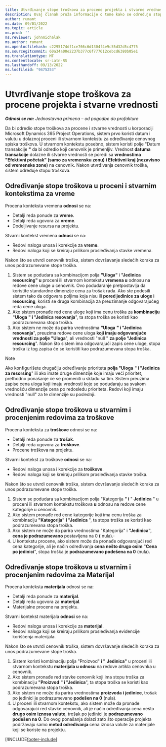 ```yaml
---
title: Utvrđivanje stope troškova za procene projekta i stvarne vrednosti
description: Ovaj članak pruža informacije o tome kako se određuju stope troškova za procene projekta i stvarne vrednosti.
author: rumant
ms.date: 09/01/2022
ms.topic: article
ms.prod: ''
ms.reviewer: johnmichalak
ms.author: rumant
ms.openlocfilehash: c2295174df1ce766c6d1304f4e9c55d32d5c4775
ms.sourcegitcommit: 60a34a00e2237b377c6f777612cebcd6380b05e1
ms.translationtype: MT
ms.contentlocale: sr-Latn-RS
ms.lasthandoff: 09/13/2022
ms.locfileid: "9475253"
---
```

# <a name="determine-cost-rates-for-project-estimates-and-actuals"></a>Utvrđivanje stope troškova za procene projekta i stvarne vrednosti

_**Odnosi se na:** Jednostavna primena – od pogodbe do profakture_

Da bi odredio stope troškova za procene i stvarne vrednosti u korporaciji Microsoft Dynamics 365 Project Operations, sistem prvo koristi datum i valutu u dolaznoj proceni ili stvarnom kontekstu za određivanje cenovnog spiska troškova. U stvarnom kontekstu posebno, sistem koristi polje "Datum transakcije **"** da bi odredio koji cenovnik je primenljiv. Vrednost **datuma transakcije** dolazne ili stvarne vrednosti se poredi sa **vrednostima "Efektivni početak" (samo za vremensku zonu)** **i Efektivni kraj (nezavisno od vremenske zone)** na cenovnik. Nakon utvrđivanja cenovnik troška, sistem određuje stopu troškova. 

## <a name="determining-cost-rates-in-estimate-and-actual-contexts-for-time"></a>Određivanje stope troškova u proceni i stvarnim kontekstima za vreme

Procena konteksta vremena **odnosi** se na:

- Detalji reda ponude za **vreme**.
- Detalji reda ugovora za **vreme**.
- Dodeljivanje resursa na projektu.

Stvarni kontekst vremena **odnosi** se na:

- Redovi naloga unosa i korekcije za **vreme**.
- Redovi naloga koji se kreiraju prilikom prosleđivanja stavke vremena.

Nakon što se utvrdi cenovnik troška, sistem dovršavanje sledećih koraka za unos podrazumevane stope troška.

1. Sistem se podudara sa kombinacijom polja **"Uloga"** i **"Jedinica resourcing" u** proceni ili stvarnom kontekstu **vremena u** odnosu na redove cene uloge u cenovnik. Ovo podudaranje pretpostavlja da koristite standardne dimenzije cena za trošak rada. Ako ste podesili sistem tako da odgovara poljima koja nisu ili **pored jedinice za** **uloge i resourcing**, koristi se druga kombinacija za preuzimanje odgovarajućeg reda cene uloga.
1. Ako sistem pronađe red cene uloge koji ima cenu troška za **kombinaciju "Uloga** **" i "Jedinica resovanja**", ta stopa troška se koristi kao podrazumevana stopa troška.
1. Ako sistem ne može da parira vrednostima **"Uloga** **" i "Jedinica resovanja**", preuzima redove cene uloga **koji imaju odgovarajuće vrednosti za polje "Uloga**", ali vrednosti "null **" za polje "Jedinica resourcing**". Nakon što sistem ima odgovarajući zapis cene uloge, stopa troška iz tog zapisa će se koristiti kao podrazumevana stopa troška.

> [!NOTE]
> Ako konfigurišete drugačiju određivanje prioriteta **polja "Uloga** **" i "Jedinica za resorsing**" ili ako imate druge dimenzije koje imaju veći prioritet, prethodno ponašanje će se promeniti u skladu sa tim. Sistem preuzima zapise cena uloga koji imaju vrednosti koje se podudaraju sa svakom vrednošću dimenzije cena po redosledu prioriteta. Redovi koji imaju vrednosti "null" za te dimenzije su poslednji.

## <a name="determining-cost-rates-on-actual-and-estimate-lines-for-expense"></a>Određivanje stope troškova u stvarnim i procenjenim redovima za troškove

Procena konteksta za **troškove** odnosi se na:

- Detalji reda ponude za **trošak**.
- Detalji reda ugovora za **troškove**.
- Procene troškova na projektu.

Stvarni kontekst za troškove **odnosi** se na:

- Redovi naloga unosa i korekcije za **troškove**.
- Redovi naloga koji se kreiraju prilikom prosleđivanja stavke troška.

Nakon što se utvrdi cenovnik troška, sistem dovršavanje sledećih koraka za unos podrazumevane stope troška.

1. Sistem se podudara sa kombinacijom polja "Kategorija **" i** " **Jedinica** " u proceni ili stvarnom kontekstu troškova **u** odnosu na redove cene kategorije u cenovnik.
1. Ako sistem pronađe red cene kategorije koji ima cenu troška za kombinaciju **"Kategorija"** **i "Jedinica** ", ta stopa troška se koristi kao podrazumevana stopa troška.
1. Ako sistem ne može da parira vrednostima "Kategorija" i **"Jedinica", cena je podrazumevano** postavljena na 0 **(** nula).**·**
1. U kontekstu procene, ako sistem može da pronađe odgovarajući red cena kategorije, ali je način određivanja **cena nešto drugo osim "Cena po jedinici**", stopa troška je **podrazumevano podešena na 0** (nula).

## <a name="determining-cost-rates-on-actual-and-estimate-lines-for-material"></a>Određivanje stope troškova u stvarnim i procenjenim redovima za Materijal

Procena konteksta **materijala** odnosi se na:

- Detalji reda ponude za **materijal**.
- Detalji reda ugovora za **materijal**.
- Materijalne procene na projektu.

Stvarni kontekst materijala **odnosi** se na:

- Redovi naloga unosa i korekcije za **materijal**.
- Redovi naloga koji se kreiraju prilikom prosleđivanja evidencije korišćenja materijala.

Nakon što se utvrdi cenovnik troška, sistem dovršavanje sledećih koraka za unos podrazumevane stope troška.

1. Sistem koristi kombinaciju polja "Proizvod" **i "** **Jedinica"** u proceni ili stvarnom kontekstu **materijala u odnosu** na redove artikla cenovnka u cenovnik.
1. Ako sistem pronađe red stavke cenovnik koji ima stopu troška za kombinaciju **"Proizvod** **" i "Jedinica**", ta stopa troška se koristi kao podrazumevana stopa troška.
1. Ako sistem ne može da parira vrednostima **proizvoda** **i jedinice**, trošak po jedinici je podrazumevano **podešen na 0** (nula).
1. U proceni ili stvarnom kontekstu, ako sistem može da pronađe odgovarajući red stavke cenovnik, ali je način određivanja cena nešto **drugo osim iznosa valute**, trošak po jedinici je **podrazumevano podešen na 0**. Do ovog ponašanja dolazi zato što operacije projekta podržavaju samo **metod određivanja** cena iznosa valute za materijale koji se koriste na projektu.

[!INCLUDE[footer-include](../../includes/footer-banner.md)]

